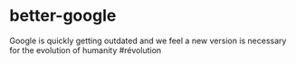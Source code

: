 # better-google
Google is quickly getting outdated and we feel a new version is necessary for the evolution of humanity #révolution
